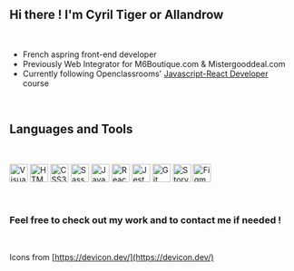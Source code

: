 ## Hi there ! I'm Cyril Tiger or Allandrow

<br />

- French aspring front-end developer
- Previously Web Integrator for M6Boutique.com & Mistergooddeal.com
- Currently following Openclassrooms' [Javascript-React Developer](https://openclassrooms.com/en/paths/517-javascript-react-developer) course


<br />

## Languages and Tools

<br />

[<img alt="Visual Studio Code" title="Visual Studio Code" src="https://cdn.jsdelivr.net/gh/devicons/devicon/icons/vscode/vscode-original.svg" width="32px"/>](https://code.visualstudio.com/)
[<img alt="HTML5" title="HTML5" src="https://cdn.jsdelivr.net/gh/devicons/devicon/icons/html5/html5-original.svg" width="32px"/>](https://developer.mozilla.org/en-US/docs/Web/HTML)
[<img alt="CSS3" title="CSS3" src="https://cdn.jsdelivr.net/gh/devicons/devicon/icons/css3/css3-original.svg" width="32px"/>](https://developer.mozilla.org/en-US/docs/Web/CSS)
[<img alt="Sass" title="Sass" src="https://cdn.jsdelivr.net/gh/devicons/devicon/icons/sass/sass-original.svg" width="32px"/>](https://sass-lang.com/)
[<img alt="JavaScript" title="JavaScript" src="https://cdn.jsdelivr.net/gh/devicons/devicon/icons/javascript/javascript-plain.svg" width="32px"/>](https://developer.mozilla.org/en-US/docs/Web/JavaScript)
[<img alt="React" title="React" src="https://cdn.jsdelivr.net/gh/devicons/devicon/icons/react/react-original.svg" width="32px"/>](https://reactjs.org/)
[<img alt="Jest" title="Jest" src="https://cdn.jsdelivr.net/gh/devicons/devicon/icons/jest/jest-plain.svg" width="32px"/>](https://jestjs.io/)
[<img alt="Git" title="Git" src="https://cdn.jsdelivr.net/gh/devicons/devicon/icons/git/git-original.svg" width="32px"/>](https://git-scm.com/)
[<img alt="Storybook" title="Storybook" src="https://cdn.jsdelivr.net/gh/devicons/devicon/icons/storybook/storybook-original.svg" width="32px"/>](https://storybook.js.org/)
[<img alt="Figma" title="Figma" src="https://cdn.jsdelivr.net/gh/devicons/devicon/icons/figma/figma-original.svg" width="32px"/>](https://www.figma.com/)

<br />


### Feel free to check out my work and to contact me if needed !

<br />

Icons from [https://devicon.dev/](https://devicon.dev/)